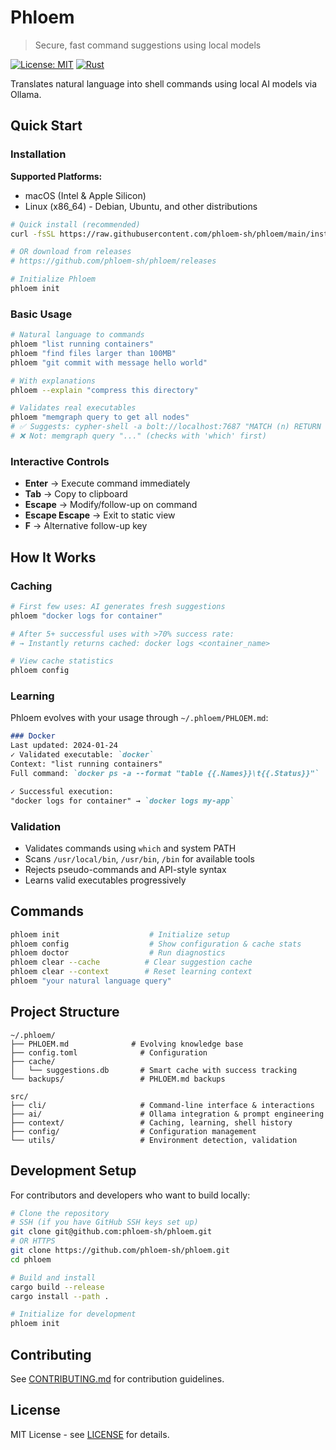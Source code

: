 # Phloem

> Secure, fast command suggestions using local models

[![License: MIT](https://img.shields.io/badge/License-MIT-yellow.svg)](https://opensource.org/licenses/MIT)
[![Rust](https://img.shields.io/badge/rust-1.70+-orange.svg)](https://www.rust-lang.org/)

Translates natural language into shell commands using local AI models via Ollama.

## Quick Start

### Installation

**Supported Platforms:**
- macOS (Intel & Apple Silicon)
- Linux (x86_64) - Debian, Ubuntu, and other distributions

```bash
# Quick install (recommended)
curl -fsSL https://raw.githubusercontent.com/phloem-sh/phloem/main/install.sh | sh

# OR download from releases
# https://github.com/phloem-sh/phloem/releases

# Initialize Phloem
phloem init
```

### Basic Usage
```bash
# Natural language to commands
phloem "list running containers"
phloem "find files larger than 100MB"
phloem "git commit with message hello world"

# With explanations
phloem --explain "compress this directory"

# Validates real executables
phloem "memgraph query to get all nodes"
# ✅ Suggests: cypher-shell -a bolt://localhost:7687 "MATCH (n) RETURN n"
# ❌ Not: memgraph query "..." (checks with 'which' first)
```

### Interactive Controls
- **Enter** → Execute command immediately
- **Tab** → Copy to clipboard  
- **Escape** → Modify/follow-up on command
- **Escape Escape** → Exit to static view
- **F** → Alternative follow-up key

## How It Works

### Caching
```bash
# First few uses: AI generates fresh suggestions
phloem "docker logs for container"

# After 5+ successful uses with >70% success rate:
# → Instantly returns cached: docker logs <container_name>

# View cache statistics
phloem config
```

### Learning
Phloem evolves with your usage through `~/.phloem/PHLOEM.md`:

```markdown
### Docker
Last updated: 2024-01-24
✓ Validated executable: `docker`
Context: "list running containers"  
Full command: `docker ps -a --format "table {{.Names}}\t{{.Status}}"`

✓ Successful execution:
"docker logs for container" → `docker logs my-app`
```

### Validation
- Validates commands using `which` and system PATH
- Scans `/usr/local/bin`, `/usr/bin`, `/bin` for available tools
- Rejects pseudo-commands and API-style syntax
- Learns valid executables progressively

## Commands

```bash
phloem init                    # Initialize setup
phloem config                  # Show configuration & cache stats
phloem doctor                  # Run diagnostics  
phloem clear --cache          # Clear suggestion cache
phloem clear --context        # Reset learning context
phloem "your natural language query"
```

## Project Structure

```
~/.phloem/
├── PHLOEM.md              # Evolving knowledge base
├── config.toml              # Configuration
├── cache/
│   └── suggestions.db       # Smart cache with success tracking
└── backups/                 # PHLOEM.md backups

src/
├── cli/                     # Command-line interface & interactions  
├── ai/                      # Ollama integration & prompt engineering
├── context/                 # Caching, learning, shell history
├── config/                  # Configuration management
└── utils/                   # Environment detection, validation
```

## Development Setup

For contributors and developers who want to build locally:

```bash
# Clone the repository
# SSH (if you have GitHub SSH keys set up)
git clone git@github.com:phloem-sh/phloem.git
# OR HTTPS
git clone https://github.com/phloem-sh/phloem.git
cd phloem

# Build and install
cargo build --release
cargo install --path .

# Initialize for development
phloem init
```

## Contributing

See [CONTRIBUTING.md](CONTRIBUTING.md) for contribution guidelines.

## License

MIT License - see [LICENSE](LICENSE) for details.